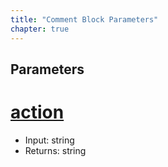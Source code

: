 ```yaml
---
title: "Comment Block Parameters"
chapter: true
---
```

## Parameters


# [action](#action)
* Input:  string
* Returns:  string
